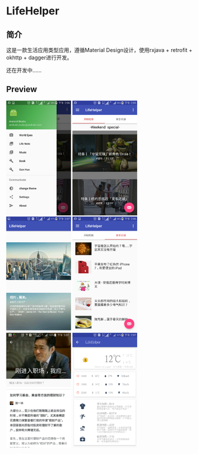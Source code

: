 # LifeHelper

## 简介
  这是一款生活应用类型应用，遵循Material Design设计，使用rxjava + retrofit + okhttp + dagger进行开发。


还在开发中......


## Preview
<img width="173" height=“274”  src="/screen_shot/screen_shot01.png"/>
<img width="173" height=“274”  src="/screen_shot/screen_shot02.png"/>
<img width="173" height=“274”  src="/screen_shot/screen_shot03.png"/>
<img width="173" height=“274”  src="/screen_shot/screen_shot04.png"/>
<img width="173" height=“274”  src="/screen_shot/screen_shot05.png"/>  
<img width="173" height=“274”  src="/screen_shot/screen_shot06.png"/>



